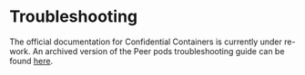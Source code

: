 # Troubleshooting

The official documentation for Confidential Containers is currently under re-work. An archived version of the Peer pods troubleshooting guide can be found [here](https://github.com/confidential-containers/confidentialcontainers.org/blob/7a861f4d26c48100004d2c6e72298f2592cc04c0/content/en/docs/cloud-api-adaptor/troubleshooting.md).
